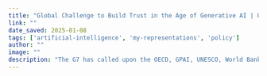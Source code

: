 ```yaml
---
title: "Global Challenge to Build Trust in the Age of Generative AI | OECD"
link: ""
date_saved: 2025-01-08
tags: ['artificial-intelligence', 'my-representations', 'policy']
author: ""
image: ""
description: "The G7 has called upon the OECD, GPAI, UNESCO, World Bank, AI Commons, IEEE, and other intergovernmental organisations to promote international co-operation and explore policy developments."
---
```

